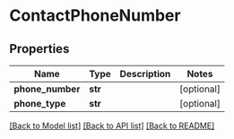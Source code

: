 # ContactPhoneNumber

## Properties
Name | Type | Description | Notes
------------ | ------------- | ------------- | -------------
**phone_number** | **str** |  | [optional] 
**phone_type** | **str** |  | [optional] 

[[Back to Model list]](../README.md#documentation-for-models) [[Back to API list]](../README.md#documentation-for-api-endpoints) [[Back to README]](../README.md)


